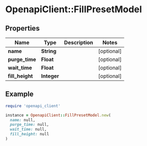 # OpenapiClient::FillPresetModel

## Properties

| Name | Type | Description | Notes |
| ---- | ---- | ----------- | ----- |
| **name** | **String** |  | [optional] |
| **purge_time** | **Float** |  | [optional] |
| **wait_time** | **Float** |  | [optional] |
| **fill_height** | **Integer** |  | [optional] |

## Example

```ruby
require 'openapi_client'

instance = OpenapiClient::FillPresetModel.new(
  name: null,
  purge_time: null,
  wait_time: null,
  fill_height: null
)
```

